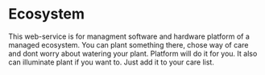 # Ecosystem

This web-service is for managment software and hardware platform of a managed ecosystem.
You can plant something there, chose way of care and dont worry about watering your plant.
Platform will do it for you. It also can illuminate plant if you want to. Just add it to your care list.

